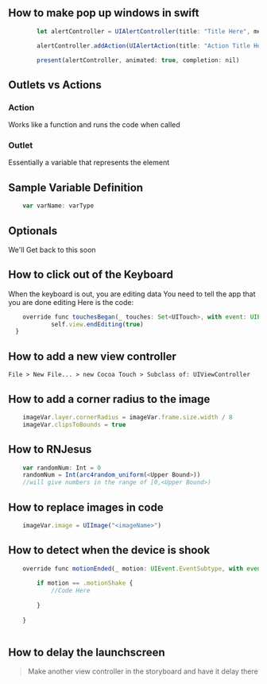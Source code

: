 ## How to make pop up windows in swift
```js
        let alertController = UIAlertController(title: "Title Here", message: "Message Here", preferredStyle: UIAlertController.Style.alert)

        alertController.addAction(UIAlertAction(title: "Action Title Here", style: UIAlertAction.Style.default, handler: nil))

        present(alertController, animated: true, completion: nil)


```

## Outlets vs Actions
### Action
Works like a function and runs the code when called
### Outlet
Essentially a variable that represents the element

## Sample Variable Definition
```js
	var varName: varType
```

## Optionals
We'll Get back to this soon

## How to click out of the Keyboard
When the keyboard is out, you are editing data
You need to tell the app that you are done editing
Here is the code:
```js
	override func touchesBegan(_ touches: Set<UITouch>, with event: UIEvent?) {
        	self.view.endEditing(true)
  }
```
## How to add a new view controller
`File > New File... > new Cocoa Touch > Subclass of: UIViewController `


## How to add a corner radius to the image

```js
    imageVar.layer.cornerRadius = imageVar.frame.size.width / 8
    imageVar.clipsToBounds = true
```
## How to RNJesus

```js
    var randomNum: Int = 0
    randomNum = Int(arc4random_uniform(<Upper Bound>))
    //will give numbers in the range of [0,<Upper Bound>)
```

## How to replace images in code

```js
    imageVar.image = UIImage("<imageName>")
```

## How to detect when the device is shook

```js
    override func motionEnded(_ motion: UIEvent.EventSubtype, with event: UIEvent?) {
        
        if motion == .motionShake {
            //Code Here
            
        }
        
    }
    
```

## How to delay the launchscreen

> Make another view controller in the storyboard and have it delay there
